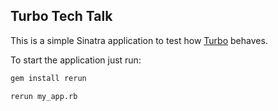 ## Turbo Tech Talk

This is a simple Sinatra application to test how [Turbo](https://turbo.hotwired.dev/) behaves.

To start the application just run:

```bash
gem install rerun

rerun my_app.rb
```
